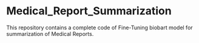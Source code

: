 # Medical_Report_Summarization
This repository contains a complete code of Fine-Tuning biobart model for summarization of Medical Reports.
